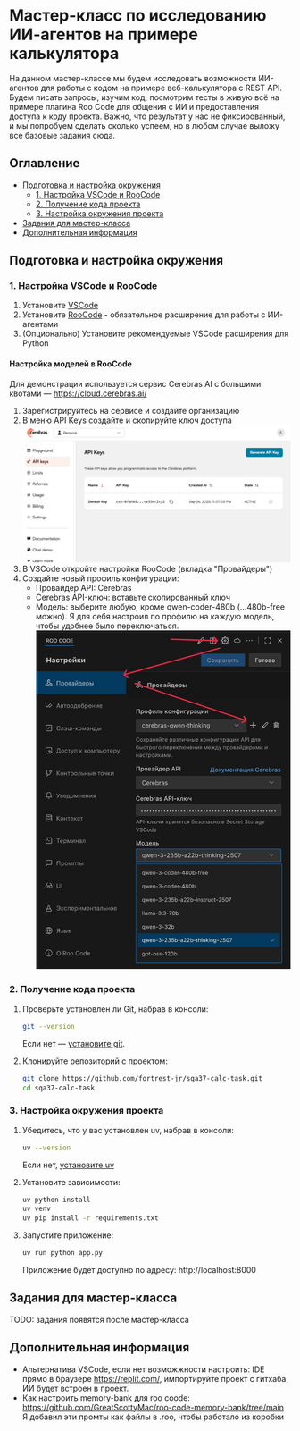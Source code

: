 # Мастер-класс по исследованию ИИ-агентов на примере калькулятора

На данном мастер-классе мы будем исследовать возможности ИИ-агентов для работы с кодом на примере веб-калькулятора с REST API. Будем писать запросы, изучим код, посмотрим тесты в живую всё на примере плагина Roo Code для общения с ИИ и предоставления доступа к коду проекта.
Важно, что результат у нас не фиксированный, и мы попробуем сделать сколько успеем, но в любом случае выложу все базовые задания сюда.

## Оглавление

- [Подготовка и настройка окружения](#подготовка-и-настройка-окружения)
  - [1. Настройка VSCode и RooCode](#1-настройка-vscode-и-roocode)
  - [2. Получение кода проекта](#2-получение-кода-проекта)
  - [3. Настройка окружения проекта](#3-настройка-окружения-проекта)
- [Задания для мастер-класса](#задания-для-мастер-класса)
- [Дополнительная информация](#дополнительная-информация)

## Подготовка и настройка окружения

### 1. Настройка VSCode и RooCode

1. Установите [VSCode](https://code.visualstudio.com/)
2. Установите [RooCode](https://marketplace.visualstudio.com/items?itemName=RooVeterinaryInc.roo-cline) - обязательное расширение для работы с ИИ-агентами
3. (Опционально) Установите рекомендуемые VSCode расширения для Python

#### Настройка моделей в RooCode
Для демонстрации используется сервис Cerebras AI с большими квотами — https://cloud.cerebras.ai/

1. Зарегистрируйтесь на сервисе и создайте организацию
2. В меню API Keys создайте и скопируйте ключ доступа
    ![api keys menu](image.png)
3. В VSCode откройте настройки RooCode (вкладка "Провайдеры")
4. Создайте новый профиль конфигурации:
    - Провайдер API: Cerebras
    - Cerebras API-ключ: вставьте скопированный ключ
    - Модель: выберите любую, кроме qwen-coder-480b (...480b-free можно). Я для себя настроил по профилю на каждую модель, чтобы удобнее было переключаться.
    ![profile](image2.jpg)

### 2. Получение кода проекта

1. Проверьте установлен ли Git, набрав в консоли:
    ```bash
    git --version
    ```

    Если нет — [установите git](https://git-scm.com/downloads).

2. Клонируйте репозиторий с проектом:

    ```bash
    git clone https://github.com/fortrest-jr/sqa37-calc-task.git
    cd sqa37-calc-task
    ```


### 3. Настройка окружения проекта

1. Убедитесь, что у вас установлен uv, набрав в консоли:
    ```bash
    uv --version
    ```
    Если нет, [установите uv](https://docs.astral.sh/uv/getting-started/installation/)

2. Установите зависимости:
    ```bash
    uv python install
    uv venv
    uv pip install -r requirements.txt
    ```

3. Запустите приложение:
    ```bash
    uv run python app.py
    ```

    Приложение будет доступно по адресу: http://localhost:8000

## Задания для мастер-класса

TODO: задания появятся после мастер-класса

## Дополнительная информация
* Альтернатива VSCode, если нет возможжности настроить: IDE прямо в браузере https://replit.com/, импортируйте проект с гитхаба, ИИ будет встроен в проект.
* Как настроить memory-bank для roo coode: https://github.com/GreatScottyMac/roo-code-memory-bank/tree/main
    Я добавил эти промты как файлы в .roo, чтобы работало из коробки

